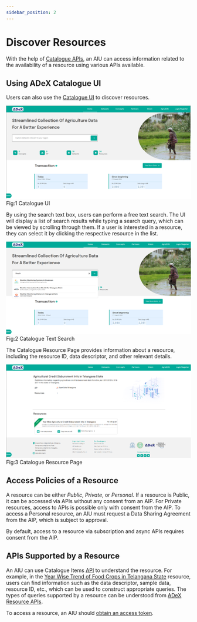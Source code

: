 ```yaml
---
sidebar_position: 2
---
```


# Discover Resources

With the help of [Catalogue APIs](https://ts.adex.org.in/apis), an AIU can access information related to the availability of a resource using various APIs available.

## Using ADeX Catalogue UI

Users can also use the [Catalogue UI](https://dataexplorer.ts.adex.org.in/) to discover resources.

![Catalogue UI](../../resources/cat/cat_home_page.png)<br/>
Fig:1 Catalogue UI

By using the search text box, users can perform a free text search. The UI will display a list of search results while typing a search query, which can be viewed by scrolling through them. If a user is interested in a resource, they can select it by clicking the respective resource in the list.

![Catalogue Text Search](../../resources/cat/cat_air_search.png)<br/>
Fig:2 Catalogue Text Search

The Catalogue Resource Page provides information about a resource, including the resource ID, data descriptor, and other relevant details.

![Catalogue Resource Page](../../resources/cat/cat_res_page.png)<br/>
Fig:3 Catalogue Resource Page

## Access Policies of a Resource

A resource can be either _Public_, _Private_, or _Personal_. If a resource is Public, it can be accessed via APIs without any consent from an AIP. For Private resources, access to APIs is possible only with consent from the AIP. To access a Personal resource, an AIU must request a Data Sharing Agreement from the AIP, which is subject to approval.

By default, access to a resource via subscription and async APIs requires consent from the AIP.

## APIs Supported by a Resource

An AIU can use Catalogue Items [API](https://ts.adex.org.in/cat/apis#tag/Entity/operation/get%20item) to understand the resource. For example, in the [Year Wise Trend of Food Crops in Telangana State](https://dataexplorer.ts.adex.org.in/dataset/59c2af71-9661-4fac-94b3-45935781a7b6) resource, users can find information such as the data descriptor, sample data, resource ID, etc., which can be used to construct appropriate queries. The types of queries supported by a resource can be understood from [ADeX Resource APIs](https://rs.ts.adex.org.in/apis).

To access a resource, an AIU should [obtain an access token](./consumer_obtaining_access_token.md).